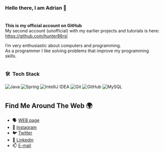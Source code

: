### Hello there, I am Adrian 👋
#
**This is my official account on GitHub**  
My second account (unofficial) with my earlier projects and tutorials is here:  https://github.com/hunter86rsl

I’m very enthusiastic about computers and programming.  
As a programmer I like solving problems that improve my programming skills.

#
### 🛠 &nbsp;Tech Stack 

![Java](https://img.shields.io/badge/java-%23ED8B00.svg?style=for-the-badge&logo=java&logoColor=white)
![Spring](https://img.shields.io/badge/spring-%236DB33F.svg?style=for-the-badge&logo=spring&logoColor=white)
![IntelliJ IDEA](https://img.shields.io/badge/IntelliJIDEA-000000.svg?style=for-the-badge&logo=intellij-idea&logoColor=white)
![Git](https://img.shields.io/badge/git-%23F05033.svg?style=for-the-badge&logo=git&logoColor=white)
![GitHub](https://img.shields.io/badge/github-%23121011.svg?style=for-the-badge&logo=github&logoColor=white)
![MySQL](https://img.shields.io/badge/mysql-%2300f.svg?style=for-the-badge&logo=mysql&logoColor=white)

#
## Find Me Around The Web 🌍

- 🗣 [WEB page](http://anikiel.pl)
- 📸 [Instagram](https://www.instagram.com/adrian_nikiel/)
- 🐦 [Twitter](https://twitter.com/adrian_nikiel_)
- 🔗 [Linkedin](https://www.linkedin.com/in/adriannikiel/)
- 📫 [E-mail](mailto:adrian.nikiel@gmail.com)

<!--
**adriannikiel/adriannikiel** is a ✨ _special_ ✨ repository because its `README.md` (this file) appears on your GitHub profile.

Here are some ideas to get you started:

- 🔭 I’m currently working on ...
- 🌱 I’m currently learning ...
- 👯 I’m looking to collaborate on ...
- 🤔 I’m looking for help with ...
- 💬 Ask me about ...
- 📫 How to reach me: ...
- 😄 Pronouns: ...
- ⚡ Fun fact: ...
-->
